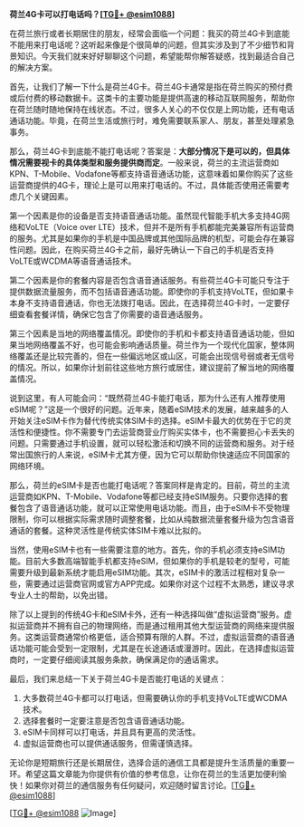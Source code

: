 **荷兰4G卡可以打电话吗？[[TG💪+ @esim1088](https://t.me/s/esim1088)]**

在荷兰旅行或者长期居住的朋友，经常会面临一个问题：我买的荷兰4G卡到底能不能用来打电话呢？这听起来像是个很简单的问题，但其实涉及到了不少细节和背景知识。今天我们就来好好聊聊这个问题，希望能帮你解答疑惑，找到最适合自己的解决方案。

首先，让我们了解一下什么是荷兰4G卡。荷兰4G卡通常是指在荷兰购买的预付费或后付费的移动数据卡。这类卡的主要功能是提供高速的移动互联网服务，帮助你在荷兰随时随地保持在线状态。不过，很多人关心的不仅仅是上网功能，还有电话通话功能。毕竟，在荷兰生活或旅行时，难免需要联系家人、朋友，甚至处理紧急事务。

那么，荷兰4G卡到底能不能打电话呢？答案是：**大部分情况下是可以的，但具体情况需要视卡的具体类型和服务提供商而定**。一般来说，荷兰的主流运营商如KPN、T-Mobile、Vodafone等都支持语音通话功能，这意味着如果你购买了这些运营商提供的4G卡，理论上是可以用来打电话的。不过，具体能否使用还需要考虑几个关键因素。

第一个因素是你的设备是否支持语音通话功能。虽然现代智能手机大多支持4G网络和VoLTE（Voice over LTE）技术，但并不是所有手机都能完美兼容所有运营商的服务。尤其是如果你的手机是中国品牌或其他国际品牌的机型，可能会存在兼容性问题。因此，在购买荷兰4G卡之前，最好先确认一下自己的手机是否支持VoLTE或WCDMA等语音通话技术。

第二个因素是你的套餐内容是否包含语音通话服务。有些荷兰4G卡可能只专注于提供数据流量服务，而不包括语音通话功能。即使你的手机支持VoLTE，但如果卡本身不支持语音通话，你也无法拨打电话。因此，在选择荷兰4G卡时，一定要仔细查看套餐详情，确保它包含了你需要的语音通话服务。

第三个因素是当地的网络覆盖情况。即使你的手机和卡都支持语音通话功能，但如果当地网络覆盖不好，也可能会影响通话质量。荷兰作为一个现代化国家，整体网络覆盖还是比较完善的，但在一些偏远地区或山区，可能会出现信号弱或者无信号的情况。所以，如果你计划前往这些地方旅行或居住，建议提前了解当地的网络覆盖情况。

说到这里，有人可能会问：“既然荷兰4G卡能打电话，那为什么还有人推荐使用eSIM呢？”这是一个很好的问题。近年来，随着eSIM技术的发展，越来越多的人开始关注eSIM卡作为替代传统实体SIM卡的选择。eSIM卡最大的优势在于它的灵活性和便捷性。你不需要专门去运营商营业厅购买实体卡，也不需要担心卡丢失的问题。只需要通过手机设置，就可以轻松激活和切换不同的运营商和服务。对于经常出国旅行的人来说，eSIM卡尤其方便，因为它可以帮助你快速适应不同国家的网络环境。

那么，荷兰的eSIM卡是否也能打电话呢？答案同样是肯定的。目前，荷兰的主流运营商如KPN、T-Mobile、Vodafone等都已经支持eSIM服务。只要你选择的套餐包含了语音通话功能，就可以正常使用电话功能。而且，由于eSIM卡不受物理限制，你可以根据实际需求随时调整套餐，比如从纯数据流量套餐升级为包含语音通话的套餐。这种灵活性是传统实体SIM卡难以比拟的。

当然，使用eSIM卡也有一些需要注意的地方。首先，你的手机必须支持eSIM功能。目前大多数高端智能手机都支持eSIM，但如果你的手机是较老的型号，可能需要升级到最新系统才能启用eSIM功能。其次，eSIM卡的激活过程相对复杂一些，需要通过运营商官网或官方APP完成。如果你对这个过程不太熟悉，建议寻求专业人士的帮助，以免出错。

除了以上提到的传统4G卡和eSIM卡外，还有一种选择叫做“虚拟运营商”服务。虚拟运营商并不拥有自己的物理网络，而是通过租用其他大型运营商的网络来提供服务。这类运营商通常价格更低，适合预算有限的人群。不过，虚拟运营商的语音通话功能可能会受到一定限制，尤其是在长途通话或漫游时。因此，在选择虚拟运营商时，一定要仔细阅读其服务条款，确保满足你的通话需求。

最后，我们来总结一下关于荷兰4G卡是否能打电话的关键点：

1. 大多数荷兰4G卡都可以打电话，但需要确认你的手机支持VoLTE或WCDMA技术。
2. 选择套餐时一定要注意是否包含语音通话功能。
3. eSIM卡同样可以打电话，并且具有更高的灵活性。
4. 虚拟运营商也可以提供通话服务，但需谨慎选择。

无论你是短期旅行还是长期居住，选择合适的通信工具都是提升生活质量的重要一环。希望这篇文章能为你提供有价值的参考信息，让你在荷兰的生活更加便利愉快！如果你对荷兰的通信服务有任何疑问，欢迎随时留言讨论。[[TG💪+ @esim1088](https://t.me/s/esim1088)]

[[TG💪+ @esim1088](https://t.me/s/esim1088) ![Image](https://i.postimg.cc/4NQfJmqS/Snipaste-2025-05-13-00-14-12.png)]